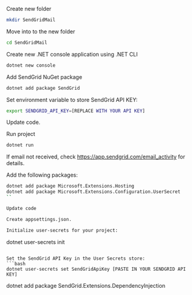 Create new folder
```bash
mkdir SendGridMail
```

Move into to the new folder
```bash
cd SendGridMail
```

Create new .NET console application using .NET CLI
```bash
dotnet new console
```

Add SendGrid NuGet package
```bash
dotnet add package SendGrid
```

Set environment variable to store SendGrid API KEY:
```bash
export SENDGRID_API_KEY=[REPLACE WITH YOUR API KEY]
```

Update code.

Run project
```bash
dotnet run
```

If email not received, check https://app.sendgrid.com/email_activity for details.

Add the following packages:
```bash
dotnet add package Microsoft.Extensions.Hosting
dotnet add package Microsoft.Extensions.Configuration.UserSecret
``

Update code

Create appsettings.json.

Initialize user-secrets for your project:
```
dotnet user-secrets init
```

Set the SendGrid API Key in the User Secrets store:
```bash
dotnet user-secrets set SendGridApiKey [PASTE IN YOUR SENDGRID API KEY]
```


dotnet add package SendGrid.Extensions.DependencyInjection